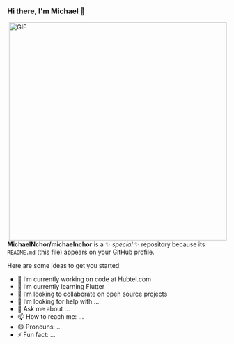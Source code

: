 ### Hi there, I'm Michael 👋

 <img align="right" alt="GIF" src="https://media.giphy.com/media/78XCFBGOlS6keY1Bil/giphy.gif?cid=ecf05e476n2pcqctseid2eu2hvlmh090a6flnktkjhilyz69&ep=v1_gifs_related&rid=giphy.gif&ct=g" width="500" height="500" />


**MichaelNchor/michaelnchor** is a ✨ _special_ ✨ repository because its `README.md` (this file) appears on your GitHub profile.

Here are some ideas to get you started:

- 🔭 I’m currently working on code at Hubtel.com
- 🌱 I’m currently learning Flutter
- 👯 I’m looking to collaborate on open source projects
- 🤔 I’m looking for help with ...
- 💬 Ask me about ...
- 📫 How to reach me: ...
- 😄 Pronouns: ...
- ⚡ Fun fact: ...
